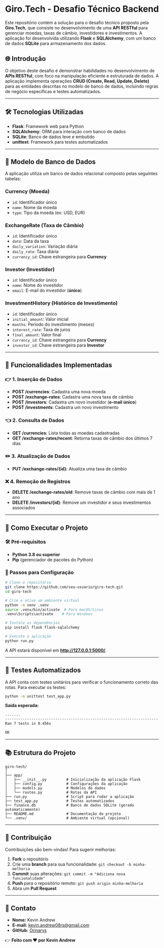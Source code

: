 # Giro.Tech - Desafio Técnico Backend

Este repositório contém a solução para o desafio técnico proposto pela **Giro.Tech**, que consiste no desenvolvimento de uma **API RESTful** para gerenciar moedas, taxas de câmbio, investidores e investimentos. A aplicação foi desenvolvida utilizando **Flask** e **SQLAlchemy**, com um banco de dados **SQLite** para armazenamento dos dados.

## 🌐 Introdução
O objetivo deste desafio é demonstrar habilidades no desenvolvimento de **APIs RESTful**, com foco na manipulação eficiente e estruturada de dados. A aplicação implementa operações **CRUD (Create, Read, Update, Delete)** para as entidades descritas no modelo de banco de dados, incluindo regras de negócio específicas e testes automatizados.

---

## 🛠️ Tecnologias Utilizadas
- **Flask**: Framework web para Python
- **SQLAlchemy**: ORM para interação com banco de dados
- **SQLite**: Banco de dados leve e embutido
- **unittest**: Framework para testes automatizados

---

## 📂 Modelo de Banco de Dados
A aplicação utiliza um banco de dados relacional composto pelas seguintes tabelas:

### **Currency (Moeda)**
- `id`: Identificador único
- `name`: Nome da moeda
- `type`: Tipo da moeda (ex: USD, EUR)

### **ExchangeRate (Taxa de Câmbio)**
- `id`: Identificador único
- `date`: Data da taxa
- `daily_variation`: Variação diária
- `daily_rate`: Taxa diária
- `currency_id`: Chave estrangeira para **Currency**

### **Investor (Investidor)**
- `id`: Identificador único
- `name`: Nome do investidor
- `email`: E-mail do investidor (**único**)

### **InvestmentHistory (Histórico de Investimento)**
- `id`: Identificador único
- `initial_amount`: Valor inicial
- `months`: Período do investimento (meses)
- `interest_rate`: Taxa de juros
- `final_amount`: Valor final
- `currency_id`: Chave estrangeira para **Currency**
- `investor_id`: Chave estrangeira para **Investor**

---

## 🔄 Funcionalidades Implementadas

### 👉 **1. Inserção de Dados**
- **POST /currencies**: Cadastra uma nova moeda
- **POST /exchange-rates**: Cadastra uma nova taxa de câmbio
- **POST /investors**: Cadastra um novo investidor (**e-mail único**)
- **POST /investments**: Cadastra um novo investimento

### 👈 **2. Consulta de Dados**
- **GET /currencies**: Lista todas as moedas cadastradas
- **GET /exchange-rates/recent**: Retorna taxas de câmbio dos últimos 7 dias

### ✏️ **3. Atualização de Dados**
- **PUT /exchange-rates/{id}**: Atualiza uma taxa de câmbio

### ❌ **4. Remoção de Registros**
- **DELETE /exchange-rates/old**: Remove taxas de câmbio com mais de 1 ano
- **DELETE /investors/{id}**: Remove um investidor e seus investimentos associados

---

## 🚀 Como Executar o Projeto

### 🛠️ **Pré-requisitos**
- **Python 3.8 ou superior**
- **Pip** (gerenciador de pacotes do Python)

### 📖 **Passos para Configuração**
```bash
# Clone o repositório
git clone https://github.com/seu-usuario/giro-tech.git
cd giro-tech

# Crie e ative um ambiente virtual
python -m venv .venv
source .venv/bin/activate  # Para macOS/Linux
.venv\Scripts\activate    # Para Windows

# Instale as dependências
pip install flask flask-sqlalchemy

# Execute a aplicação
python run.py
```
A API estará disponível em **http://127.0.0.1:5000/**.

---

## 🎯 Testes Automatizados

A API conta com testes unitários para verificar o funcionamento correto das rotas. Para executar os testes:
```bash
python -m unittest test_app.py
```
**Saída esperada:**
```bash
.......
----------------------------------------------------------------------
Ran 7 tests in 0.456s

OK
```

---

## 📚 Estrutura do Projeto
```
giro-tech/
│
├── app/
│   ├── __init__.py         # Inicialização da aplicação Flask
│   ├── config.py           # Configurações da aplicação
│   ├── models.py           # Modelos de dados
│   └── routes.py           # Rotas da API
├── run.py                  # Script para rodar a aplicação
├── test_app.py             # Testes automatizados
├── finance.db              # Banco de dados SQLite (gerado automaticamente)
├── README.md               # Documentação do projeto
└── .venv/                  # Ambiente virtual (opcional)
```

---

## 🤝 Contribuição
Contribuições são bem-vindas! Para sugerir melhorias:
1. **Fork** o repositório
2. Crie uma **branch** para sua funcionalidade: `git checkout -b minha-melhoria`
3. **Commit** suas alterações: `git commit -m "Adiciona nova funcionalidade"`
4. **Push** para o repositório remoto: `git push origin minha-melhoria`
5. Abra um **Pull Request**

---

## 📢 Contato
- **Nome:** Kevin Andrew
- **E-mail:** kevin.andrew08rs@gmail.com
- **GitHub:** [Orinarys](https://github.com/Orinarys)

👉 **Feito com ❤️ por Kevin Andrew**

